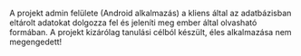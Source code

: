 A projekt admin felülete (Android alkalmazás) a kliens által az adatbázisban eltárolt adatokat dolgozza fel és jeleníti meg ember által olvasható formában. A projekt kizárólag tanulási célból készült, éles alkalmazása nem megengedett!
